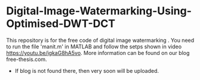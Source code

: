 # Digital-Image-Watermarking-Using-Optimised-DWT-DCT

This repository is for the free code of digital image watermarking . You need to run the file 'manit.m' in MATLAB and follow the setps shown in video https://youtu.be/jgkaG8hA5vo. More information can be found on our blog free-thesis.com. 

* If blog is not found there, then very soon will be uploaded.
